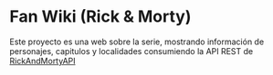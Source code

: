 # Fan Wiki (Rick & Morty)

Este proyecto es una web sobre la serie, mostrando información de personajes, capitulos y localidades consumiendo la API REST de [RickAndMortyAPI](https://rickandmortyapi.com/) 